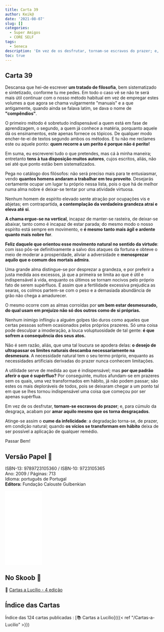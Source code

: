 ```yaml
---
title: Carta 39
author: Keik@
date: '2021-08-07'
slug: []
categories:
  - Super Amigos
  - CORE SELF
tags:
  - Seneca
description: 'Em vez de os desfrutar, tornam-se escravos do prazer; e, para cúmulo da desgraça, acabam por amar aquilo mesmo que os torna desgraçados.'
toc: true
---
```


## Carta 39 

Descansa que hei-de escrever **um tratado de filosofia**, bem sistematizado e sintetizado, conforme tu me pedes. Em todo o caso vê se não te será mais útil continuar com o nosso método habitual em vez de empregar estes volumes a que agora se chama vulgarmente "manuais" e a que antigamente, quando ainda se falava latim, se dava o nome de **"compêndios"**. 

O primeiro método é sobretudo indispensável a quem está em fase de aprendizagem, o segundo, a quem já conhece a matéria, porquanto aquele dá os ensinamentos, este apenas fornece os tópicos. De qualquer modo encher-te-ei de textos segundo ambos os métodos. E tu não me reclames este ou aquele ponto: **quem recorre a um perito é porque não é perito!** 

Em suma, eu escreverei tudo o que pretendes, mas cá à minha maneira; entretanto **tens à tua disposição muitos autores**, cujos escritos, aliás, não sei até que ponto estão bem sistematizados. 

Pega no catálogo dos filósofos: não será preciso mais para te entusiasmar, vendo **quantos homens andaram a trabalhar em teu proveito**. Desejarás certamente ocupar um lugar tu próprio nessa lista, pois o que há de melhor numa alma nobre é deixar-se tentar por uma atividade virtuosa.

Nenhum homem de espírito elevado sente atração por ocupações vis e abjetas; em contrapartida, **a contemplação da verdadeira grandeza atrai e eleva até si**.

**A chama ergue-se na vertical**, incapaz de manter-se rasteira, de deixar-se abaixar, tanto como é incapaz de estar parada; do mesmo modo o nosso espírito está sempre em movimento, e **é mesmo tanto mais ágil e ardente quanto mais nobre for**. 

**Feliz daquele que orientou esse movimento natural no sentido da virtude**: com isso pôs-se definitivamente a salvo dos ataques da fortuna e obteve o meio de moderar a prosperidade, aliviar a adversidade e **menosprezar aquilo que o comum dos mortais admira**.

Uma grande alma distingue-se por desprezar a grandeza, e por preferir a justa medida aos excessos, já que a primeira se limita ao que é útil e indispensável à vida, enquanto os últimos se tornam nocivos pelo próprio fato de serem supérfluos. É assim que a fertilidade excessiva prejudica as searas, os colmos partem-se com o peso e a demasiada abundância de grão não chega a amadurecer. 

O mesmo ocorre com as almas corroídas por **um bem estar desmesurado, do qual usam em prejuízo não só dos outros como de si próprias.**

Nenhum inimigo inflingiu a alguém golpes tão duros como aqueles que certas pessoas sofrem ocasionados pelos próprios prazeres. Só uma coisa pode desculpar a imoderação, a louca voluptuosidade de tal gente: **é que sofrem a consequência dos seus atos.**

 Não é sem razão, aliás, que uma tal loucura se apodera delas: **o desejo de ultrapassar os limites naturais descamba necessariamente na desmesura**. A necessidade natural tem o seu termo próprio, enquanto as necessidades artificiais derivadas do prazer nunca conhecem limitações. 

A utilidade serve de medida ao que é indispensável; mas **por que padrão aferir o que é supérfluo?** Por conseguinte, muitos afundam-se em prazeres sem os quais, uma vez transformados em hábito, já não podem passar; são estes os mais deploráveis de todos, pois se deixaram chegar a um ponto tal em que se lhes tornou indispensável uma coisa que começou por ser apenas supérflua. 

Em vez de os desfrutar, **tornam-se escravos do prazer**; e, para cúmulo da desgraça, acabam por **amar aquilo mesmo que os torna desgraçados**. 

Atinge-se assim o **cume da infelicidade**: a degradação torna-se, de prazer, em condição natural; quando **os vícios se transformam em hábito** deixa de ser possível a aplicação de qualquer remédio.

Passar Bem!

## Versão Papel :book:

ISBN-13: 9789723105360 / ISBN-10: 9723105365  
Ano: 2009 / Páginas: 713  
Idioma: português de Portugal   
**Editora:** Fundação Calouste Gulbenkian

<iframe style="width:120px;height:240px;" marginwidth="0" marginheight="0" scrolling="no" frameborder="0" src="//ws-na.amazon-adsystem.com/widgets/q?ServiceVersion=20070822&OneJS=1&Operation=GetAdHtml&MarketPlace=BR&source=ac&ref=tf_til&ad_type=product_link&tracking_id=mundodekeika-20&marketplace=amazon&amp;region=BR&placement=9723105365&asins=9723105365&linkId=fb8dc16224bc0c2b7943ec769c5b5905&show_border=true&link_opens_in_new_window=true&price_color=333333&title_color=0066c0&bg_color=ffffff">
    </iframe>


## No Skoob :eagle:

:book: [Cartas a Lucílio - 4 edição](https://www.skoob.com.br/cartas-a-lucilio-37684ed41245.html)


## Índice das Cartas

Índice das 124 cartas publicadas : [📚 Cartas a Lucílio]({{< ref "/Cartas-a-Lucilio" >}})
